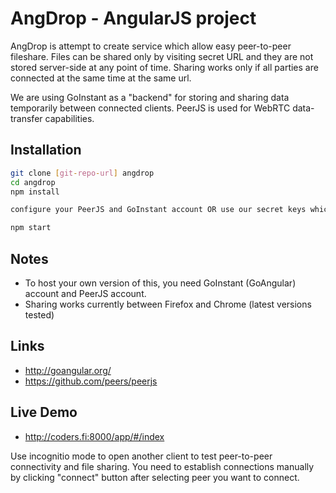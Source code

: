 AngDrop - AngularJS project
===========================
AngDrop is attempt to create service which allow easy peer-to-peer fileshare. Files can be shared only by visiting secret URL and they are not stored server-side at any point of time. Sharing works only if all parties are connected at the same time at the same url.

We are using GoInstant as a "backend" for storing and sharing data temporarily between connected clients. PeerJS is used for WebRTC data-transfer capabilities. 

Installation
------------

```sh
git clone [git-repo-url] angdrop
cd angdrop
npm install

configure your PeerJS and GoInstant account OR use our secret keys which are in this repo(!).

npm start
```

Notes
-----
- To host your own version of this, you need GoInstant (GoAngular) account and PeerJS account. 
- Sharing works currently between Firefox and Chrome (latest versions tested)

Links
-----

- http://goangular.org/
- https://github.com/peers/peerjs

Live Demo
-----

- http://coders.fi:8000/app/#/index

Use incognitio mode to open another client to test peer-to-peer connectivity and file sharing.
You need to establish connections manually by clicking "connect" button after selecting peer you want to connect.

